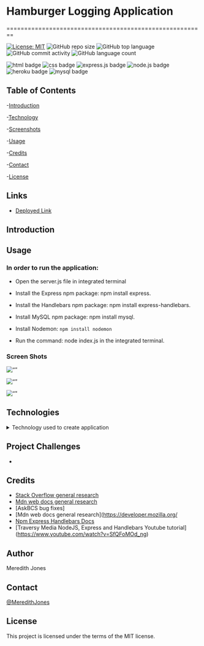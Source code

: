 # Hamburger Logging Application
========================================================

[![License: MIT](https://img.shields.io/badge/License-MIT-yellow.svg)](https://opensource.org/licenses/MIT)
![GitHub repo size](https://img.shields.io/github/repo-size/meredithajones/hamburger_logger?logo=github)
![GitHub top language](https://img.shields.io/github/languages/top/meredithajones/hamburger_logger?color=green&logo=github&logoColor=green)
![GitHub commit activity](https://img.shields.io/github/commit-activity/w/meredithajones/hamburger_logger?style=flat-square)
![GitHub language count](https://img.shields.io/github/languages/count/meredithajones/hamburger_logger)

![html badge](https://img.shields.io/badge/html5%20-%23E34F26.svg?&style=for-the-badge&logo=html5&logoColor=white)
![css badge](https://img.shields.io/badge/css3%20-%231572B6.svg?&style=for-the-badge&logo=css3&logoColor=white)
![express.js badge](https://img.shields.io/badge/express.js%20-%23404d59.svg?&style=for-the-badge)
![node.js badge](https://img.shields.io/badge/node.js%20-%2343853D.svg?&style=for-the-badge&logo=node.js&logoColor=white)
![heroku badge](https://img.shields.io/badge/heroku%20-%23430098.svg?&style=for-the-badge&logo=heroku&logoColor=white)
![mysql badge](https://img.shields.io/badge/mysql-%2300f.svg?&style=for-the-badge&logo=mysql&logoColor=white)

## Table of Contents

-[Introduction](#Introduction)

-[Technology](#Technologies)

-[Screenshots](#Screenshots)
   
-[Usage](#Usage)

-[Credits](#Credits)

-[Contact](#Contact)

-[License](#License) 


## Links

* [Deployed Link]()

## Introduction
 


## Usage 

### In order to run the application:

* Open the server.js file in integrated terminal

* Install the Express npm package: npm install express.

* Install the Handlebars npm package: npm install express-handlebars.

* Install MySQL npm package: npm install mysql.

* Install Nodemon: `npm install nodemon`

* Run the command: node index.js in the integrated terminal. 

### Screen Shots
![“”]()

![“”]()

![“"]()



## Technologies
<details>
<summary>Technology used to create application</summary>


* Mysql

* Express-Handlebars

* Inquirer

* Nodejs

* Express

	

</details>


## Project Challenges
*   


## Credits

* [Stack Overflow general research](https://stackoverflow.com/) 
* [Mdn web docs general research](https://developer.mozilla.org/en-US/)
* [AskBCS bug fixes]
* [Mdn web docs general research](https://developer.mozilla.org/
* [Npm Express Handlebars Docs](https://www.npmjs.com/package/express-handlebars)
* [Traversy Media NodeJS, Express and Handlebars Youtube tutorial]
(https://www.youtube.com/watch?v=SfQFoMOd_ng)


## Author
 Meredith Jones

## Contact
 [@MeredithJones](https://github.com/meredithajones)

## License 
This project is licensed under the terms of the MIT license.
